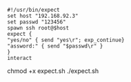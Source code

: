 
```
#!/usr/bin/expect
set host "192.168.92.3"
set passwd "123456"
spawn ssh root@$host
expect {
"yes/no" { send "yes\r"; exp_continue}
"assword:" { send "$passwd\r" }
}
interact
```


chmod +x expect.sh
./expect.sh
